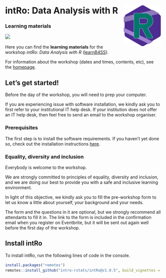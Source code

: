 
<!-- README.md is generated from README.Rmd. Please edit that file -->

# intRo: Data Analysis with R <a href='https://intro-rstats.github.io/intRo'><img src='man/figures/logo.png' align="right" height="132" /></a>

### Learning materials

<!-- badges: start -->

![](https://img.shields.io/badge/version-1.0.5-4d2c91.svg)
<!-- badges: end -->

Here you can find the **learning materials** for the workshop *intRo:
Data Analysis with R* ([learnB4SS](https://learnb4ss.github.io)).

For information about the workshop (dates and times, contents, etc), see
the [homepage](https://intro-rstats.github.io).

## Let’s get started!

Before the day of the workshop, you will need to prep your computer.

If you are experiencing issue with software installation, we kindly ask
you to first refer to your institutional IT help desk. If your
institution does not offer an IT help desk, then feel free to send an
email to the workshop organiser.

### Prerequisites

The first step is to install the software requirements. If you haven’t
yet done so, check out the installation instructions
[here](https://intro-rstats.github.io/intRo/articles/get-started.html).

### Equality, diversity and inclusion

Everybody is welcome to the workshop.

We are strongly committed to principles of equality, diversity and
inclusion, and we are doing our best to provide you with a safe and
inclusive learning environment.

In light of this objective, we kindly ask you to fill the pre-workshop
form to let us know a little about yourself, your background and your
needs.

The form and the questions in it are optional, but we strongly recommend
all attendants to fill it in. The link to the form is included in the
confirmation email when you register on Eventbrite, but it will be sent
out again well before the first day of the workshop.

## Install intRo

To install intRo, run the following lines of code in the console.

``` r
install.packages("remotes")
remotes::install_github("intro-rstats/intRo@v1.0.5", build_vignettes = TRUE)
```
